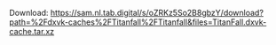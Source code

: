 Download: https://sam.nl.tab.digital/s/oZRKz5So2B8gbzY/download?path=%2Fdxvk-caches%2FTitanfall%2FTitanfall&files=TitanFall.dxvk-cache.tar.xz
